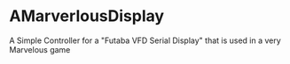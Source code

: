 # AMarverlousDisplay
A Simple Controller for a "Futaba VFD Serial Display" that is used in a very Marvelous game
